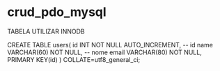 # crud_pdo_mysql

TABELA  UTILIZAR INNODB

CREATE TABLE users(
    id INT NOT NULL AUTO_INCREMENT, -- id
    name VARCHAR(60) NOT NULL, -- nome
    email VARCHAR(80) NOT NULL, 
    PRIMARY KEY(id)
) COLLATE=utf8_general_ci;
